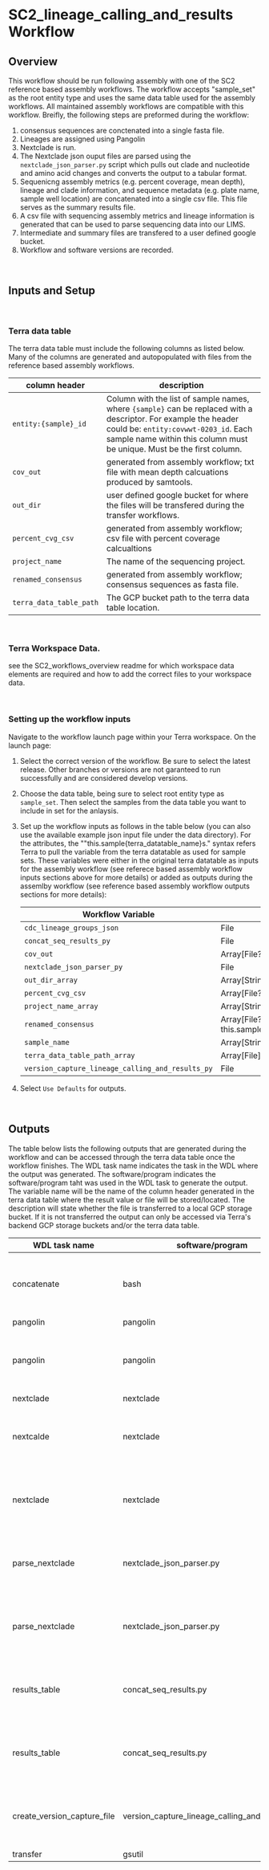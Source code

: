 # SC2_lineage_calling_and_results Workflow

## Overview
This workflow should be run following assembly with one of the SC2 reference based assembly workflows. The workflow accepts "sample_set" as the root entity type and uses the same data table used for the assembly workflows. All maintained assembly workflows are compatible with this workflow. Breifly, the following steps are preformed during the workflow:
1. consensus sequences are conctenated into a single fasta file. 
2. Lineages are assigned using Pangolin
3. Nextclade is run. 
4. The Nextclade json ouput files are parsed using the ``nextclade_json_parser.py`` script which pulls out clade and nucleotide and amino acid changes and converts the output to a tabular format.
5. Sequenicng assembly metrics (e.g. percent coverage, mean depth), lineage and clade information, and sequence metadata (e.g. plate name, sample well location) are concatenated into a single csv file. This file serves as the summary results file. 
6. A csv file with sequencing assembly metrics and lineage information is generated that can be used to parse sequencing data into our LIMS.
7. Intermediate and summary files are transfered to a user defined google bucket. 
8. Workflow and software versions are recorded.

<br/>

## Inputs and Setup
<br/>

### Terra data table

The terra data table must include the following columns as listed below. Many of the columns are generated and autopopulated with files from the reference based assembly workflows.  

| column header | description | 
|-------------------|-----------------|
| ``entity:{sample}_id``| Column with the list of sample names, where ``{sample}`` can be replaced with a descriptor. For example the header could be: ``entity:covwwt-0203_id``. Each sample name within this column must be unique. Must be the first column. |
| ``cov_out`` | generated from assembly workflow; txt file with mean depth calcuations produced by samtools.  |
| ``out_dir`` | user defined google bucket for where the files will be transfered during the transfer workflows.|
|``percent_cvg_csv`` | generated from assembly workflow; csv file with percent coverage calcualtions |
|``project_name``| The name of the sequencing project. |
|``renamed_consensus``| generated from assembly workflow; consensus sequences as fasta file.|
|``terra_data_table_path``| The GCP bucket path to the terra data table location. |

<br/>

### Terra Workspace Data.

see the SC2_workflows_overview readme for which workspace data elements are required and how to add the correct files to your workspace data. 

<br/>

### Setting up the workflow inputs
Navigate to the workflow launch page within your Terra workspace. On the launch page:
1. Select the correct version of the workflow. Be sure to select the latest release. Other branches or versions are not garanteed to run successfully and are considered develop versions.
2. Choose the data table, being sure to select root entity type as ``sample_set``. Then select the samples from the data table you want to include in set for the anlaysis. 
3. Set up the workflow inputs as follows in the table below (you can also use the available example json input file under the data directory). For the attributes, the ""this.sample{terra_datatable_name}s." syntax refers Terra to pull the variable from the terra datatable as used for sample sets. These variables were either in the original terra datatable as inputs for the assembly workflow (see referece based assembly workflow inputs sections above for more details) or added as outputs during the assemlby workflow (see reference based assembly workflow outputs sections for more details): 

    |Workflow Variable| Type| Attribute (input syntax into workflow) |
    |------------|-----------|---------------------------------------|
    |``cdc_lineage_groups_json``| File | workspace.covid_cdc_lineage_groups_json |
    |``concat_seq_results_py`` | File | workspace.covid_concat_results_py |
    |``cov_out``| Array[File?] this.sample{terra_datatable_name}s.cov_out |
    |``nextclade_json_parser_py``| File | workspace.covid_nextclade_json_parser_py | 
    |``out_dir_array``| Array[String] | this.sample{terra_datatable_name}s.out_dir|
    |``percent_cvg_csv`` | Array[File?] | this.sample{terra_datatable_name}s.percent_cvg_csv |
    |``project_name_array``| Array[String] | this.sample{terra_datatable_name}s.project_name |
    |``renamed_consensus`` | Array[File?] this.sample{terra_datatable_name}s.renamed_consesnus|
    |``sample_name`` | Array[String] | this.sample{terra_datatable_name}s.sample{terra_datatable_name}_id |
    |``terra_data_table_path_array`` | Array[File] | this.sample{terra_datatable_name}s.terra_data_table_path |
    |``version_capture_lineage_calling_and_results_py`` | File | workspace.covid_version_capture_lineage_calling_and_results_py | 


4. Select ``Use Defaults`` for outputs. 

<br/>

## Outputs

The table below lists the following outputs that are generated during the workflow and can be accessed through the terra data table once the workflow finishes. The WDL task name indicates the task in the WDL where the output was generated. The software/program indicates the software/program taht was used in the WDL task to generate the output. The variable name will be the name of the column header generated in the terra data table where the result value or file will be stored/located. The description will state whether the file is transferred to a local GCP storage bucket. If it is not transferred the output can only be accessed via Terra's backend GCP storage buckets and/or the terra data table. 

| WDL task name | software/program | variable name | description |
|---------------|------------------|---------------|-------------|
| concatenate | bash | ``cat_fastas`` | fasta file; transfered to local GCP storage bucket|
| pangolin | pangolin | ``pangolin_version`` | string |
| pangolin | pangolin | ``pangolin_lineage`` | csv file; transfered to local GCP storage bucket | 
| nextclade | nextclade | ``nextclade_version`` | string | 
| nextcalde | nextclade | ``nextclade_json`` | json file; transfered to local GCP storage bucket| 
| nextclade | nextclade | `` nextclade_csv`` | csv file; transfered to local GCP storage bucket |
| parse_nextclade | nextclade_json_parser.py | ``nextclade_variants_csv`` | csv file; transfered to local GCP storage bucket|
|parse_nextclade | nextclade_json_parser.py | ``nexclade_clades_csv`` | csv file; transfered to local GCP storage bucket |
| results_table | concat_seq_results.py | ``sequencing_results_csv`` | csv file; transfered to local GCP storage bucket|
| results_table | concat_seq_results.py | ``wgs_horizon_report_csv`` | csv file; transfered to local GCP storage bucket|
|create_version_capture_file| version_capture_lineage_calling_and_results.py| ``version_capture_lineage_calling_and_results``| csv file; transfered to local GCP storage bucket|
|transfer| gsutil | ``transfer_date_lineage_calling``| string|


<br/>